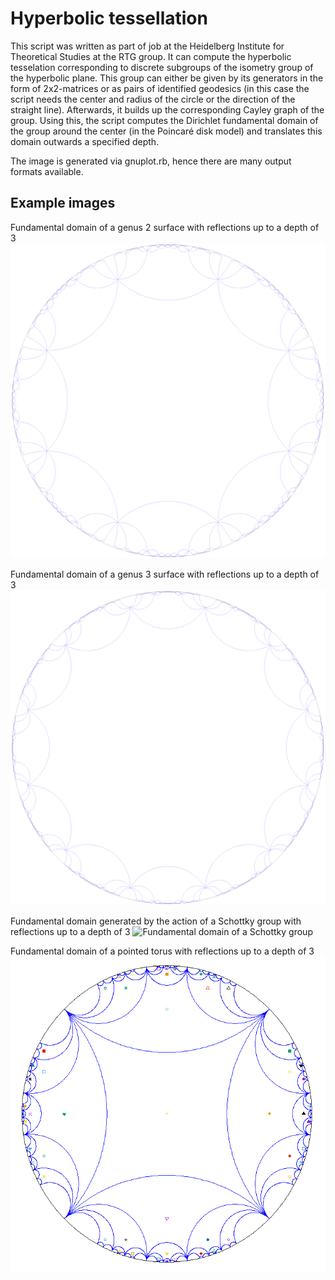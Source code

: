 Hyperbolic tessellation
=======================

This script was written as part of job at the Heidelberg Institute for Theoretical Studies at the RTG group. It can compute the hyperbolic tesselation corresponding to discrete subgroups of the isometry group of the hyperbolic plane. This group can either be given by its generators in the form of 2x2-matrices or as pairs of identified geodesics (in this case the script needs the center and radius of the circle or the direction of the straight line). Afterwards, it builds up the corresponding Cayley graph of the group. Using this, the script computes the Dirichlet fundamental domain of the group around the center (in the Poincaré disk model) and translates this domain outwards a specified depth.

The image is generated via gnuplot.rb, hence there are many output formats available.


Example images
-----------------

Fundamental domain of a genus 2 surface with reflections up to a depth of 3
![Fundamental domain of a genus 2 surface](./genus_2_depth_3.png "Genus 2")

Fundamental domain of a genus 3 surface with reflections up to a depth of 3
![Fundamental domain of a genus 3 surface](./genus_3_depth_3.png "Genus 3")

Fundamental domain generated by the action of a Schottky group with reflections up to a depth of 3
![Fundamental domain of a Schottky group](./schottky_02_epth_3.png "Schottky")

Fundamental domain of a pointed torus with reflections up to a depth of 3
![Fundamental domain of a pointed torus](./pointed_torus_depth_3.png "Pointed Torus")
